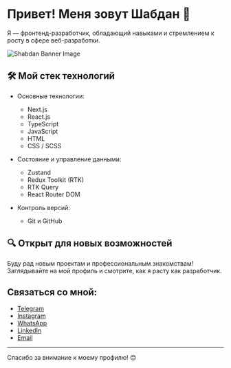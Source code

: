 # Привет! Меня зовут Шабдан 👋

Я — фронтенд-разработчик, обладающий навыками и стремлением к росту в сфере веб-разработки.

<!--Banner-->
![Shabdan Banner Image](https://venturebeat.com/wp-content/uploads/2022/05/GettyImages-1049267674-Andrey-Suslov-e1676502561607.jpg?fit=1610%2C800&strip=all)

## 🛠 Мой стек технологий


- Основные технологии:  
  - Next.js
  - React.js
  - TypeScript
  - JavaScript
  - HTML
  - CSS / SCSS

- Состояние и управление данными:  
  - Zustand
  - Redux Toolkit (RTK)
  - RTK Query
  - React Router DOM

- Контроль версий:  
  - Git и GitHub

## 🔍 Открыт для новых возможностей
Буду рад новым проектам и профессиональным знакомствам! Заглядывайте на мой профиль и смотрите, как я расту как разработчик.

## Связаться со мной:
- [Telegram](https://t.me/your-username)
- [Instagram](https://www.instagram.com/your-username)
- [WhatsApp](https://wa.me/your-phone-number)
- [LinkedIn](https://www.linkedin.com/in/your-profile)
- [Email](mailto:your-email@gmail.com)

---

Спасибо за внимание к моему профилю! 😊
